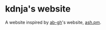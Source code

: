 # kdnja's website

A website inspired by [ab-gh](https://github.com/ab-gh)'s website, [ash.pm](https://ash.pm/).
